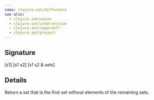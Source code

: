 ```yaml
---
name: clojure.set/difference
see also:
  - clojure.set/union
  - clojure.set/intersection
  - clojure.set/superset?
  - clojure.set/project
---
```


## Signature
[s1]
[s1 s2]
[s1 s2 & sets]


## Details

Return a set that is the first set without elements of the remaining sets.

